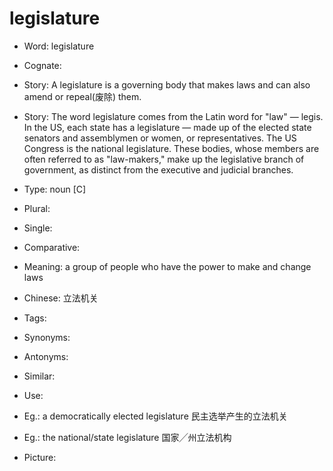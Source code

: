 # legislature

- Word: legislature
- Cognate: 
- Story: A legislature is a governing body that makes laws and can also amend or repeal(废除) them.
- Story: The word legislature comes from the Latin word for "law" — legis. In the US, each state has a legislature — made up of the elected state senators and assemblymen or women, or representatives. The US Congress is the national legislature. These bodies, whose members are often referred to as "law-makers," make up the legislative branch of government, as distinct from the executive and judicial branches.

- Type: noun [C]
- Plural: 
- Single: 
- Comparative: 
- Meaning: a group of people who have the power to make and change laws
- Chinese: 立法机关
- Tags: 
- Synonyms: 
- Antonyms: 
- Similar: 
- Use: 
- Eg.: a democratically elected legislature 民主选举产生的立法机关
- Eg.: the national/state legislature 国家╱州立法机构
- Picture:


